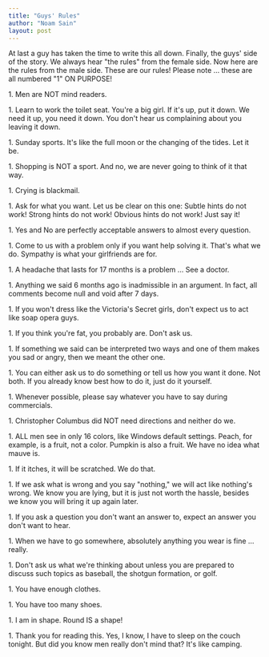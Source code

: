 ```yaml
---
title: "Guys' Rules"
author: "Noam Sain"
layout: post
---
```


At last a guy has taken the time to write this all down. Finally, the guys' side of the story. We always hear "the rules" from the female side. Now here are the rules from the male side. These are our rules! Please note … these are all numbered "1" ON PURPOSE!

1\. Men are NOT mind readers.

1\. Learn to work the toilet seat. You're a big girl. If it's up, put it down. We need it up, you need it down. You don't hear us complaining about you leaving it down.

1\. Sunday sports. It's like the full moon or the changing of the tides. Let it be.

1\. Shopping is NOT a sport. And no, we are never going to think of it that way.

1\. Crying is blackmail.

1\. Ask for what you want. Let us be clear on this one: Subtle hints do not work! Strong hints do not work! Obvious hints do not work! Just say it!

1\. Yes and No are perfectly acceptable answers to almost every question.

1\. Come to us with a problem only if you want help solving it. That's what we do. Sympathy is what your girlfriends are for.

1\. A headache that lasts for 17 months is a problem … See a doctor.

1\. Anything we said 6 months ago is inadmissible in an argument. In fact, all comments become null and void after 7 days.

1\. If you won't dress like the Victoria's Secret girls, don't expect us to act like soap opera guys.

1\. If you think you're fat, you probably are. Don't ask us.

1\. If something we said can be interpreted two ways and one of them makes you sad or angry, then we meant the other one.

1\. You can either ask us to do something or tell us how you want it done. Not both. If you already know best how to do it, just do it yourself.

1\. Whenever possible, please say whatever you have to say during commercials.

1\. Christopher Columbus did NOT need directions and neither do we.

1\. ALL men see in only 16 colors, like Windows default settings. Peach, for example, is a fruit, not a color. Pumpkin is also a fruit. We have no idea what mauve is.

1\. If it itches, it will be scratched. We do that.

1\. If we ask what is wrong and you say "nothing," we will act like nothing's wrong. We know you are lying, but it is just not worth the hassle, besides we know you will bring it up again later.

1\. If you ask a question you don't want an answer to, expect an answer you don't want to hear.

1\. When we have to go somewhere, absolutely anything you wear is fine … really.

1\. Don't ask us what we're thinking about unless you are prepared to discuss such topics as baseball, the shotgun formation, or golf.

1\. You have enough clothes.

1\. You have too many shoes.

1\. I am in shape. Round IS a shape!

1\. Thank you for reading this. Yes, I know, I have to sleep on the couch tonight. But did you know men really don't mind that? It's like camping.